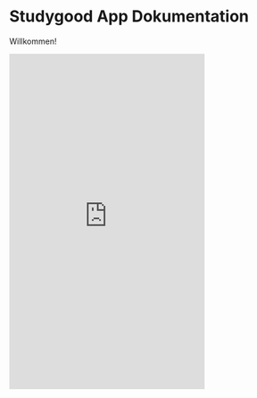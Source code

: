 # Studygood App Dokumentation

Willkommen!

<div>
  <iframe style="border: 10px solid var(--md-footer-bg-color)"
      width="350"
      height="600"
      src="https://dewashop.de/">
  </iframe>
</div>
